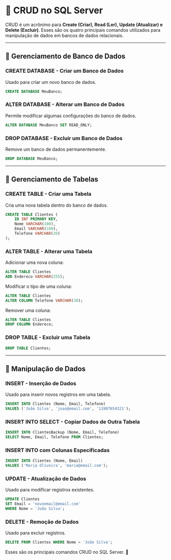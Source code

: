 # 📌 CRUD no SQL Server

CRUD é um acrônimo para **Create (Criar), Read (Ler), Update (Atualizar) e Delete (Excluir)**. Esses são os quatro principais comandos utilizados para manipulação de dados em bancos de dados relacionais.

---

## 🔹 **Gerenciamento de Banco de Dados**

### **CREATE DATABASE - Criar um Banco de Dados**
Usado para criar um novo banco de dados.
```sql
CREATE DATABASE MeuBanco;
```

### **ALTER DATABASE - Alterar um Banco de Dados**
Permite modificar algumas configurações do banco de dados.
```sql
ALTER DATABASE MeuBanco SET READ_ONLY;
```

### **DROP DATABASE - Excluir um Banco de Dados**
Remove um banco de dados permanentemente.
```sql
DROP DATABASE MeuBanco;
```

---

## 🔹 **Gerenciamento de Tabelas**

### **CREATE TABLE - Criar uma Tabela**
Cria uma nova tabela dentro do banco de dados.
```sql
CREATE TABLE Clientes (
    ID INT PRIMARY KEY,
    Nome VARCHAR(100),
    Email VARCHAR(100),
    Telefone VARCHAR(20)
);
```

### **ALTER TABLE - Alterar uma Tabela**
Adicionar uma nova coluna:
```sql
ALTER TABLE Clientes 
ADD Endereco VARCHAR(255);
```
Modificar o tipo de uma coluna:
```sql
ALTER TABLE Clientes 
ALTER COLUMN Telefone VARCHAR(30);
```
Remover uma coluna:
```sql
ALTER TABLE Clientes 
DROP COLUMN Endereco;
```

### **DROP TABLE - Excluir uma Tabela**
```sql
DROP TABLE Clientes;
```

---

## 🔹 **Manipulação de Dados**

### **INSERT - Inserção de Dados**
Usado para inserir novos registros em uma tabela.
```sql
INSERT INTO Clientes (Nome, Email, Telefone) 
VALUES ('João Silva', 'joao@email.com', '11987654321');
```

### **INSERT INTO SELECT - Copiar Dados de Outra Tabela**
```sql
INSERT INTO ClientesBackup (Nome, Email, Telefone)
SELECT Nome, Email, Telefone FROM Clientes;
```

### **INSERT INTO com Colunas Especificadas**
```sql
INSERT INTO Clientes (Nome, Email) 
VALUES ('Maria Oliveira', 'maria@email.com');
```

### **UPDATE - Atualização de Dados**
Usado para modificar registros existentes.
```sql
UPDATE Clientes 
SET Email = 'novoemail@email.com' 
WHERE Nome = 'João Silva';
```

### **DELETE - Remoção de Dados**
Usado para excluir registros.
```sql
DELETE FROM Clientes WHERE Nome = 'João Silva';
```

Esses são os principais comandos CRUD no SQL Server. 🚀

